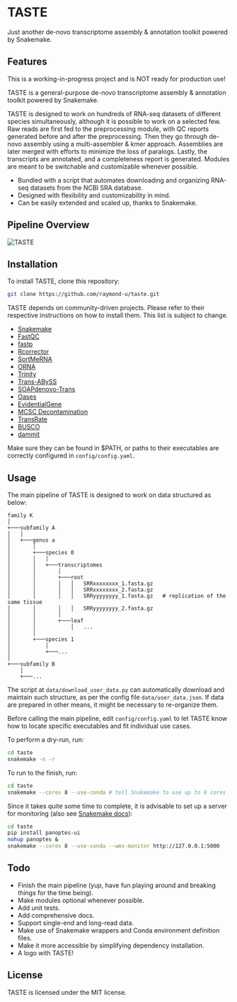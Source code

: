 # TASTE

Just another de-novo transcriptome assembly & annotation toolkit powered by Snakemake.

## Features

This is a working-in-progress project and is NOT ready for production use!

TASTE is a general-purpose de-novo transcriptome assembly & annotation toolkit powered by Snakemake.

TASTE is designed to work on hundreds of RNA-seq datasets of different species simultaneously, although it is possible to work on a selected few. Raw reads are first fed to the preprocessing module, with QC reports generated before and after the preprocessing. Then they go through de-novo assembly using a multi-assembler & kmer approach. Assemblies are later merged with efforts to minimize the loss of paralogs. Lastly, the transcripts are annotated, and a completeness report is generated. Modules are meant to be switchable and customizable whenever possible.

- Bundled with a script that automates downloading and organizing RNA-seq datasets from the NCBI SRA database.
- Designed with flexibility and customizability in mind.
- Can be easily extended and scaled up, thanks to Snakemake.

## Pipeline Overview

![TASTE](https://user-images.githubusercontent.com/36328498/174443998-3700e1ba-4e7b-49cc-b6ef-c8996d3b4055.png)

## Installation

To install TASTE, clone this repository:
```bash
git clone https://github.com/raymond-u/taste.git
```

TASTE depends on community-driven projects.
Please refer to their respective instructions on how to install them. This list is subject to change.
- [Snakemake](https://github.com/snakemake/snakemake)
- [FastQC](https://github.com/s-andrews/FastQC)
- [fastp](https://github.com/OpenGene/fastp)
- [Rcorrector](https://github.com/mourisl/Rcorrector)
- [SortMeRNA](https://github.com/biocore/sortmerna)
- [ORNA](https://github.com/SchulzLab/ORNA)
- [Trinity](https://github.com/trinityrnaseq/trinityrnaseq)
- [Trans-ABySS](https://github.com/bcgsc/transabyss)
- [SOAPdenovo-Trans](https://github.com/aquaskyline/SOAPdenovo-Trans)
- [Oases](https://github.com/dzerbino/oases)
- [EvidentialGene](https://sourceforge.net/projects/evidentialgene)
- [MCSC Decontamination](https://github.com/Lafond-LapalmeJ/MCSC_Decontamination)
- [TransRate](https://github.com/pmomadeira/transrate)
- [BUSCO](https://gitlab.com/ezlab/busco)
- [dammit](https://github.com/dib-lab/dammit)

Make sure they can be found in $PATH, or paths to their executables are correctly configured in `config/config.yaml`.

## Usage

The main pipeline of TASTE is designed to work on data structured as below:

```
family K
│
+───subfamily A
│   │
│   +───genus a
│       │
│       +───species 0
│       │   │
│       │   +───transcriptomes
│       │       │
│       │       +───root
│       │       │   │   SRRxxxxxxxx_1.fasta.gz
│       │       │   │   SRRxxxxxxxx_2.fasta.gz
│       │       │   │   SRRyyyyyyyy_1.fasta.gz   # replication of the same tissue
│       │       │   │   SRRyyyyyyyy_2.fasta.gz
│       │       │
│       │       +───leaf
│       │           │   ...
│       │
│       +───species 1
│           │
│           +───...
│
+───subfamily B
    │
    +───...
```

The script at `data/download_user_data.py` can automatically download and maintain such structure, as per the config file `data/user_data.json`. If data are prepared in other means, it might be necessary to re-organize them.

Before calling the main pipeline, edit `config/config.yaml` to let TASTE know how to locate specific executables and fit individual use cases.

To perform a dry-run, run:
```bash
cd taste
snakemake -n -r
```

To run to the finish, run:
```bash
cd taste
snakemake --cores 8 --use-conda # tell Snakemake to use up to 8 cores
```

Since it takes quite some time to complete, it is advisable to set up a server for monitoring (also see [Snakemake docs](https://snakemake.readthedocs.io/en/stable/executing/monitoring.html)):
```bash
cd taste
pip install panoptes-ui
nohup panoptes &
snakemake --cores 8 --use-conda --wms-monitor http://127.0.0.1:5000
```

## Todo

- Finish the main pipeline (yup, have fun playing around and breaking things for the time being).
- Make modules optional whenever possible.
- Add unit tests.
- Add comprehensive docs.
- Support single-end and long-read data.
- Make use of Snakemake wrappers and Conda environment definition files.
- Make it more accessible by simplifying dependency installation.
- A logo with TASTE!

## License

TASTE is licensed under the MIT license.
